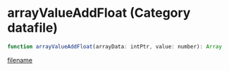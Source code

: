# arrayValueAddFloat (Category datafile)

```js
function arrayValueAddFloat(arrayData: intPtr, value: number): Array
```

[filename](arrayValueAddFloat_m.md ':include')